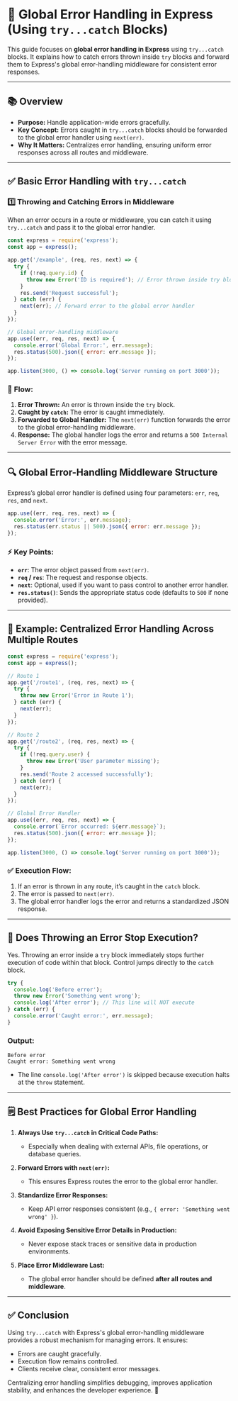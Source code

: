 # 🚨 Global Error Handling in Express (Using `try...catch` Blocks)

This guide focuses on **global error handling in Express** using `try...catch` blocks. It explains how to catch errors thrown inside `try` blocks and forward them to Express's global error-handling middleware for consistent error responses.

---

## 📚 **Overview**

- **Purpose:** Handle application-wide errors gracefully.
- **Key Concept:** Errors caught in `try...catch` blocks should be forwarded to the global error handler using `next(err)`.
- **Why It Matters:** Centralizes error handling, ensuring uniform error responses across all routes and middleware.

---

## ✅ **Basic Error Handling with `try...catch`**

### 1️⃣ **Throwing and Catching Errors in Middleware**

When an error occurs in a route or middleware, you can catch it using `try...catch` and pass it to the global error handler.

```javascript
const express = require('express');
const app = express();

app.get('/example', (req, res, next) => {
  try {
    if (!req.query.id) {
      throw new Error('ID is required'); // Error thrown inside try block
    }
    res.send('Request successful');
  } catch (err) {
    next(err); // Forward error to the global error handler
  }
});

// Global error-handling middleware
app.use((err, req, res, next) => {
  console.error('Global Error:', err.message);
  res.status(500).json({ error: err.message });
});

app.listen(3000, () => console.log('Server running on port 3000'));
```

### 🚀 **Flow:**
1. **Error Thrown:** An error is thrown inside the `try` block.
2. **Caught by `catch`:** The error is caught immediately.
3. **Forwarded to Global Handler:** The `next(err)` function forwards the error to the global error-handling middleware.
4. **Response:** The global handler logs the error and returns a `500 Internal Server Error` with the error message.

---

## 🔍 **Global Error-Handling Middleware Structure**

Express’s global error handler is defined using four parameters: `err`, `req`, `res`, and `next`.

```javascript
app.use((err, req, res, next) => {
  console.error('Error:', err.message);
  res.status(err.status || 500).json({ error: err.message });
});
```

### ⚡ **Key Points:**
- **`err`**: The error object passed from `next(err)`.
- **`req` / `res`**: The request and response objects.
- **`next`**: Optional, used if you want to pass control to another error handler.
- **`res.status()`**: Sends the appropriate status code (defaults to `500` if none provided).

---

## 🚀 **Example: Centralized Error Handling Across Multiple Routes**

```javascript
const express = require('express');
const app = express();

// Route 1
app.get('/route1', (req, res, next) => {
  try {
    throw new Error('Error in Route 1');
  } catch (err) {
    next(err);
  }
});

// Route 2
app.get('/route2', (req, res, next) => {
  try {
    if (!req.query.user) {
      throw new Error('User parameter missing');
    }
    res.send('Route 2 accessed successfully');
  } catch (err) {
    next(err);
  }
});

// Global Error Handler
app.use((err, req, res, next) => {
  console.error(`Error occurred: ${err.message}`);
  res.status(500).json({ error: err.message });
});

app.listen(3000, () => console.log('Server running on port 3000'));
```

### ✅ **Execution Flow:**
1. If an error is thrown in any route, it’s caught in the `catch` block.
2. The error is passed to `next(err)`.
3. The global error handler logs the error and returns a standardized JSON response.

---

## 🔔 **Does Throwing an Error Stop Execution?**

Yes. Throwing an error inside a `try` block immediately stops further execution of code within that block. Control jumps directly to the `catch` block.

```javascript
try {
  console.log('Before error');
  throw new Error('Something went wrong');
  console.log('After error'); // This line will NOT execute
} catch (err) {
  console.error('Caught error:', err.message);
}
```

### **Output:**
```
Before error
Caught error: Something went wrong
```

- The line `console.log('After error')` is skipped because execution halts at the `throw` statement.

---

## 🗒️ **Best Practices for Global Error Handling**

1. **Always Use `try...catch` in Critical Code Paths:**
   - Especially when dealing with external APIs, file operations, or database queries.

2. **Forward Errors with `next(err)`:**
   - This ensures Express routes the error to the global error handler.

3. **Standardize Error Responses:**
   - Keep API error responses consistent (e.g., `{ error: 'Something went wrong' }`).

4. **Avoid Exposing Sensitive Error Details in Production:**
   - Never expose stack traces or sensitive data in production environments.

5. **Place Error Middleware Last:**
   - The global error handler should be defined **after all routes and middleware**.

---

## ✅ **Conclusion**

Using `try...catch` with Express's global error-handling middleware provides a robust mechanism for managing errors. It ensures:

- Errors are caught gracefully.
- Execution flow remains controlled.
- Clients receive clear, consistent error messages.

Centralizing error handling simplifies debugging, improves application stability, and enhances the developer experience. 🚀

